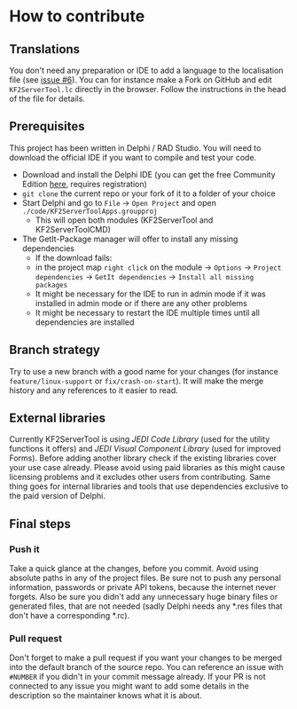 # How to contribute

## Translations
You don't need any preparation or IDE to add a language to the localisation file (see [issue #6](https://github.com/darkdks/KF2ServerTool/issues/6)). You can for instance make a Fork on GitHub and edit `KF2ServerTool.lc` directly in the browser. Follow the instructions in the head of the file for details.

## Prerequisites
This project has been written in Delphi / RAD Studio. You will need to download the official IDE if you want to compile and test your code.

* Download and install the Delphi IDE (you can get the free Community Edition [here](https://www.embarcadero.com/delphi-xe8-starter-edition), requires registration)
* `git clone` the current repo or your fork of it to a folder of your choice
* Start Delphi and go to `File` -> `Open Project` and open `./code/KF2ServerToolApps.groupproj`
  * This will open both modules (KF2ServerTool and KF2ServerToolCMD) 
* The GetIt-Package manager will offer to install any missing dependencies
  * If the download fails: 
  * in the project map `right click` on the module -> `Options` -> `Project dependencies` -> `GetIt dependencies` -> `Install all missing packages`
  * It might be necessary for the IDE to run in admin mode if it was installed in admin mode or if there are any other problems
  * It might be necessary to restart the IDE multiple times until all dependencies are installed

## Branch strategy
Try to use a new branch with a good name for your changes (for instance `feature/linux-support` or `fix/crash-on-start`). It will make the merge history and any references to it easier to read.

## External libraries
Currently KF2ServerTool is using *JEDI Code Library* (used for the utility functions it offers) and *JEDI Visual Component Library* (used for improved Forms). Before adding another library check if the existing libraries cover your use case already. Please avoid using paid libraries as this might cause licensing problems and it excludes other users from contributing. Same thing goes for internal libraries and tools that use dependencies exclusive to the paid version of Delphi.

## Final steps

### Push it
Take a quick glance at the changes, before you commit. Avoid using absolute paths in any of the project files. Be sure not to push any personal information, passwords or private API tokens, because the internet never forgets. Also be sure you didn't add any unnecessary huge binary files or generated files, that are not needed (sadly Delphi needs any *.res files that don't have a corresponding *.rc).

### Pull request
Don't forget to make a pull request if you want your changes to be merged into the default branch of the source repo. You can reference an issue with `#NUMBER` if you didn't in your commit message already. If your PR is not connected to any issue you might want to add some details in the description so the maintainer knows what it is about.
